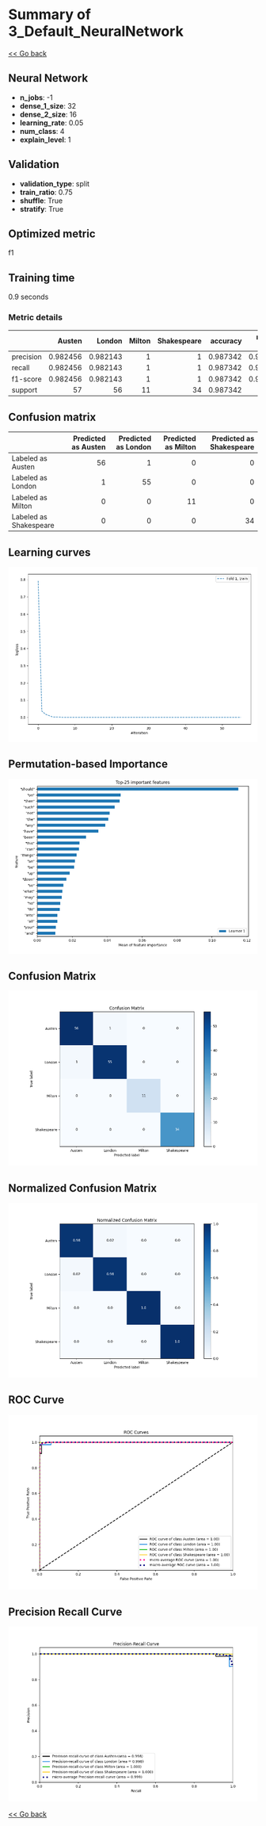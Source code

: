 # Summary of 3_Default_NeuralNetwork

[<< Go back](../README.md)


## Neural Network
- **n_jobs**: -1
- **dense_1_size**: 32
- **dense_2_size**: 16
- **learning_rate**: 0.05
- **num_class**: 4
- **explain_level**: 1

## Validation
 - **validation_type**: split
 - **train_ratio**: 0.75
 - **shuffle**: True
 - **stratify**: True

## Optimized metric
f1

## Training time

0.9 seconds

### Metric details
|           |    Austen |    London |   Milton |   Shakespeare |   accuracy |   macro avg |   weighted avg |   logloss |
|:----------|----------:|----------:|---------:|--------------:|-----------:|------------:|---------------:|----------:|
| precision |  0.982456 |  0.982143 |        1 |             1 |   0.987342 |     0.99115 |       0.987342 |  0.108902 |
| recall    |  0.982456 |  0.982143 |        1 |             1 |   0.987342 |     0.99115 |       0.987342 |  0.108902 |
| f1-score  |  0.982456 |  0.982143 |        1 |             1 |   0.987342 |     0.99115 |       0.987342 |  0.108902 |
| support   | 57        | 56        |       11 |            34 |   0.987342 |   158       |     158        |  0.108902 |


## Confusion matrix
|                        |   Predicted as Austen |   Predicted as London |   Predicted as Milton |   Predicted as Shakespeare |
|:-----------------------|----------------------:|----------------------:|----------------------:|---------------------------:|
| Labeled as Austen      |                    56 |                     1 |                     0 |                          0 |
| Labeled as London      |                     1 |                    55 |                     0 |                          0 |
| Labeled as Milton      |                     0 |                     0 |                    11 |                          0 |
| Labeled as Shakespeare |                     0 |                     0 |                     0 |                         34 |

## Learning curves
![Learning curves](learning_curves.png)

## Permutation-based Importance
![Permutation-based Importance](permutation_importance.png)
## Confusion Matrix

![Confusion Matrix](confusion_matrix.png)


## Normalized Confusion Matrix

![Normalized Confusion Matrix](confusion_matrix_normalized.png)


## ROC Curve

![ROC Curve](roc_curve.png)


## Precision Recall Curve

![Precision Recall Curve](precision_recall_curve.png)



[<< Go back](../README.md)
